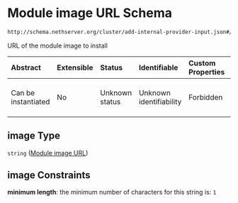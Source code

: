 # Module image URL Schema

```txt
http://schema.nethserver.org/cluster/add-internal-provider-input.json#/properties/image
```

URL of the module image to install

| Abstract            | Extensible | Status         | Identifiable            | Custom Properties | Additional Properties | Access Restrictions | Defined In                                                                                            |
| :------------------ | :--------- | :------------- | :---------------------- | :---------------- | :-------------------- | :------------------ | :---------------------------------------------------------------------------------------------------- |
| Can be instantiated | No         | Unknown status | Unknown identifiability | Forbidden         | Allowed               | none                | [add-internal-provider-input.json\*](cluster/add-internal-provider-input.json "open original schema") |

## image Type

`string` ([Module image URL](add-internal-provider-input-properties-module-image-url.md))

## image Constraints

**minimum length**: the minimum number of characters for this string is: `1`
